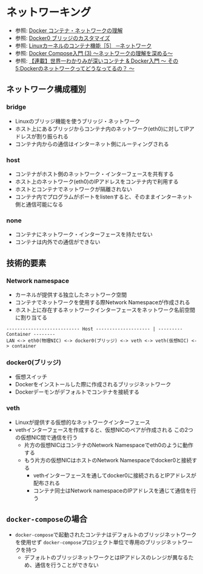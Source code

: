 # ネットワーキング
- 参照: [Docker コンテナ・ネットワークの理解](https://docs.docker.jp/engine/userguide/networking/dockernetworks.html)
- 参照: [Docker0 ブリッジのカスタマイズ](https://docs.docker.jp/engine/userguide/networking/default_network/custom-docker0.html)
- 参照: [Linuxカーネルのコンテナ機能［5］ ─ネットワーク](https://gihyo.jp/admin/serial/01/linux_containers/0006)
- 参照: [Docker Compose入門 (3) ～ネットワークの理解を深める～](https://knowledge.sakura.ad.jp/23899/)
- 参照: [【連載】世界一わかりみが深いコンテナ & Docker入門 〜 その5:Dockerのネットワークってどうなってるの？ 〜](https://tech-lab.sios.jp/archives/20179)

## ネットワーク構成種別
### bridge
- Linuxのブリッジ機能を使うブリッジ・ネットワーク
- ホスト上にあるブリッジからコンテナ内のネットワーク(eth0)に対してIPアドレスが割り振られる
- コンテナ内からの通信はインターネット側にルーティングされる

### host
- コンテナがホスト側のネットワーク・インターフェースを共有する
- ホスト上のネットワーク(eth0)のIPアドレスをコンテナ内で利用する
- ホストとコンテナでネットワークが隔離されない
- コンテナ内でプログラムがポートをlistenすると、そのままインターネット側と通信可能になる

### none
- コンテナにネットワーク・インターフェースを持たせない
- コンテナは内外での通信ができない

## 技術的要素
### Network namespace
- カーネルが提供する独立したネットワーク空間
- コンテナでネットワークを使用する際Network Namespaceが作成される
- ホスト上に存在するネットワークインターフェースをネットワーク名前空間に割り当てる

```
--------------------------- Host -------------------- | --------- Container --------
LAN <-> eth0(物理NIC) <-> docker0(ブリッジ) <-> veth <-> veth(仮想NIC) <-> container
```

### docker0(ブリッジ)
- 仮想スイッチ
- Dockerをインストールした際に作成されるブリッジネットワーク
- Dockerデーモンがデフォルトでコンテナを接続する

### veth
- Linuxが提供する仮想的なネットワークインターフェース
- vethインターフェースを作成すると、仮想NICのペアが作成される
  この2つの仮想NIC間で通信を行う
  - 片方の仮想NICはコンテナのNetwork Namespaceでeth0のように動作する
  - もう片方の仮想NICはホストのNetwork Namespaceでdocker0と接続する
    - vethインターフェースを通してdocker0に接続されるとIPアドレスが配布される
    - コンテナ同士はNetwork namespaceのIPアドレスを通じて通信を行う

## `docker-compose`の場合
- `docker-compose`で起動されたコンテナはデフォルトのブリッジネットワークを使用せず
  `docker-compose`プロジェクト単位で専用のブリッジネットワークを持つ
  - デフォルトのブリッジネットワークとはIPアドレスのレンジが異なるため、通信を行うことができない
